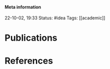 #### Meta information
22-10-02, 19:33
Status: #idea
Tags: [[academic]]





# Publications







# References
